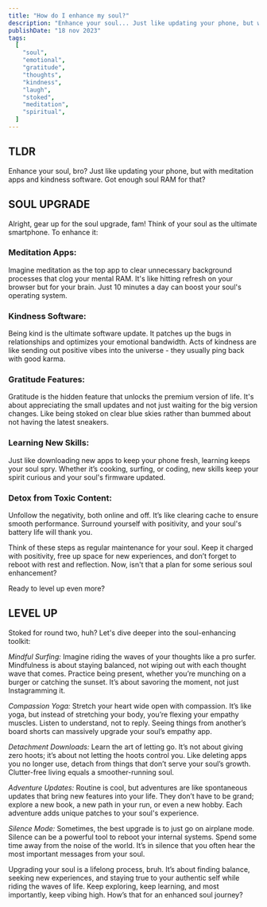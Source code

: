 ```yaml
---
title: "How do I enhance my soul?"
description: "Enhance your soul... Just like updating your phone, but with meditation apps and kindness software. Got enough soul RAM for that?"
publishDate: "18 nov 2023"
tags:
  [
    "soul",
    "emotional",
    "gratitude",
    "thoughts",
    "kindness",
    "laugh",
    "stoked",
    "meditation",
    "spiritual",
  ]
---
```


## TLDR

Enhance your soul, bro? Just like updating your phone, but with meditation apps and kindness software. Got enough soul RAM for that?

## SOUL UPGRADE

Alright, gear up for the soul upgrade, fam! Think of your soul as the ultimate smartphone. To enhance it:

### Meditation Apps:

Imagine meditation as the top app to clear unnecessary background processes that clog your mental RAM. It's like hitting refresh on your browser but for your brain. Just 10 minutes a day can boost your soul's operating system.

### Kindness Software:

Being kind is the ultimate software update. It patches up the bugs in relationships and optimizes your emotional bandwidth. Acts of kindness are like sending out positive vibes into the universe - they usually ping back with good karma.

### Gratitude Features:

Gratitude is the hidden feature that unlocks the premium version of life. It's about appreciating the small updates and not just waiting for the big version changes. Like being stoked on clear blue skies rather than bummed about not having the latest sneakers.

### Learning New Skills:

Just like downloading new apps to keep your phone fresh, learning keeps your soul spry. Whether it’s cooking, surfing, or coding, new skills keep your spirit curious and your soul's firmware updated.

### Detox from Toxic Content:

Unfollow the negativity, both online and off. It’s like clearing cache to ensure smooth performance. Surround yourself with positivity, and your soul's battery life will thank you.

Think of these steps as regular maintenance for your soul. Keep it charged with positivity, free up space for new experiences, and don’t forget to reboot with rest and reflection. Now, isn't that a plan for some serious soul enhancement?

Ready to level up even more?

## LEVEL UP

Stoked for round two, huh? Let's dive deeper into the soul-enhancing toolkit:

_Mindful Surfing:_ Imagine riding the waves of your thoughts like a pro surfer. Mindfulness is about staying balanced, not wiping out with each thought wave that comes. Practice being present, whether you’re munching on a burger or catching the sunset. It’s about savoring the moment, not just Instagramming it.

_Compassion Yoga:_ Stretch your heart wide open with compassion. It’s like yoga, but instead of stretching your body, you’re flexing your empathy muscles. Listen to understand, not to reply. Seeing things from another’s board shorts can massively upgrade your soul’s empathy app.

_Detachment Downloads:_ Learn the art of letting go. It’s not about giving zero hoots; it’s about not letting the hoots control you. Like deleting apps you no longer use, detach from things that don’t serve your soul’s growth. Clutter-free living equals a smoother-running soul.

_Adventure Updates:_ Routine is cool, but adventures are like spontaneous updates that bring new features into your life. They don’t have to be grand; explore a new book, a new path in your run, or even a new hobby. Each adventure adds unique patches to your soul's experience.

_Silence Mode:_ Sometimes, the best upgrade is to just go on airplane mode. Silence can be a powerful tool to reboot your internal systems. Spend some time away from the noise of the world. It’s in silence that you often hear the most important messages from your soul.

Upgrading your soul is a lifelong process, bruh. It’s about finding balance, seeking new experiences, and staying true to your authentic self while riding the waves of life. Keep exploring, keep learning, and most importantly, keep vibing high. How’s that for an enhanced soul journey?
